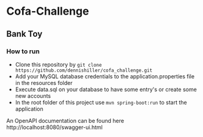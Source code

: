 # Cofa-Challenge
## Bank Toy
### How to run
* Clone this repository by `git clone https://github.com/dennishiller/cofa_challenge.git`
* Add your MySQL database credentials to the application.properties file in the resources folder
* Execute data.sql on your database to have some entry's or create some new accounts 
* In the root folder of this project use `mvn spring-boot:run` to start the application

An OpenAPI documentation can be found here http://localhost:8080/swagger-ui.html
